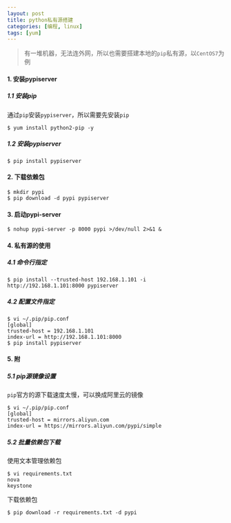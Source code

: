 ```yaml
---
layout: post
title: python私有源搭建
categories: [编程, linux]
tags: [yum]
---
```


> 有一堆机器，无法连外网，所以也需要搭建本地的`pip`私有源，以`CentOS7`为例

#### 1. 安装pypiserver

##### 1.1 安装pip

通过`pip`安装`pypiserver`，所以需要先安装`pip`

```
$ yum install python2-pip -y
```

##### 1.2 安装pypiserver

```
$ pip install pypiserver
```

#### 2. 下载依赖包

```
$ mkdir pypi
$ pip download -d pypi pypiserver
```

#### 3. 启动pypi-server

```
$ nohup pypi-server -p 8000 pypi >/dev/null 2>&1 &
```

#### 4. 私有源的使用

##### 4.1 命令行指定

```
$ pip install --trusted-host 192.168.1.101 -i http://192.168.1.101:8000 pypiserver
```

##### 4.2 配置文件指定

```
$ vi ~/.pip/pip.conf
[global]
trusted-host = 192.168.1.101
index-url = http://192.168.1.101:8000
$ pip install pypiserver
```

#### 5. 附

##### 5.1 pip源镜像设置

`pip`官方的源下载速度太慢，可以换成阿里云的镜像

```
$ vi ~/.pip/pip.conf
[global]
trusted-host = mirrors.aliyun.com
index-url = https://mirrors.aliyun.com/pypi/simple
```

##### 5.2 批量依赖包下载

使用文本管理依赖包

```
$ vi requirements.txt
nova
keystone
```

下载依赖包

```
$ pip download -r requirements.txt -d pypi
```